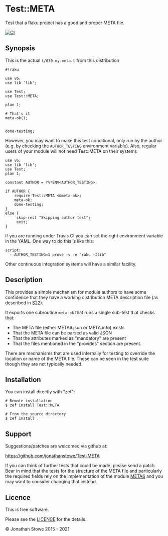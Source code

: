 # Test::META

Test that a Raku project has a good and proper META file.

[![CI](https://github.com/jonathanstowe/Test-META/actions/workflows/main.yml/badge.svg)](https://github.com/jonathanstowe/Test-META/actions/workflows/main.yml)

## Synopsis

This is the actual `t/030-my-meta.t` from this distribution

```Perl6
#!raku

use v6;
use lib 'lib';

use Test;
use Test::META;

plan 1;

# That's it
meta-ok();


done-testing;
```


However, you may want to make this test conditional, only run by the
author (e.g. by checking the `AUTHOR_TESTING` environment variable). Also,
regular users of your module will not need Test::META on their system):

```Perl6
use v6;
use lib 'lib';
use Test;
plan 1;

constant AUTHOR = ?%*ENV<AUTHOR_TESTING>;

if AUTHOR {
    require Test::META <&meta-ok>;
    meta-ok;
    done-testing;
}
else {
     skip-rest "Skipping author test";
     exit;
}
```

If you are running under Travis CI you can set the right environment
variable in the YAML. One way to do this is like this:

```
script:
  - AUTHOR_TESTING=1 prove -v -e "raku -Ilib"
```

Other continuous integration systems will have a similar facility.

## Description

This provides a simple mechanism for module authors to have some
confidence that they have a working distribution META description
file (as described in [S22](http://design.raku.org/S22.html#META6.json)).

It exports one subroutine `meta-ok` that runs a single sub-test that
checks that:

   *  The META file (either META6.json or META.info) exists
   *  That the META file can be parsed as valid JSON
   *  That the attributes marked as "mandatory" are present
   *  That the files mentioned in the "provides" section are present.

There are mechanisms that are used internally for testing to override the
location or name of the META file. These can be seen in the test suite
though they are not typically needed.

## Installation

You can install directly with "zef":

```
# Remote installation
$ zef install Test::META

# From the source directory
$ zef install .
```

## Support

Suggestions/patches are welcomed via github at:

https://github.com/jonathanstowe/Test-META

If you can think of further tests that could be made, please send a
patch.  Bear in mind that the tests for the structure of the META file
and particularly the required fields rely on the implementation of the
module [META6](https://github.com/jonathanstowe/META6) and you may want
to consider changing that instead.

## Licence

This is free software.

Please see the [LICENCE](LICENCE) for the details.

© Jonathan Stowe 2015 - 2021
